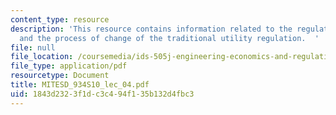 ```yaml
---
content_type: resource
description: 'This resource contains information related to the regulatory function
  and the process of change of the traditional utility regulation.  '
file: null
file_location: /coursemedia/ids-505j-engineering-economics-and-regulation-of-the-electric-power-sector-spring-2010/1843d2323f1dc3c494f135b132d4fbc3_MITESD_934S10_lec_04.pdf
file_type: application/pdf
resourcetype: Document
title: MITESD_934S10_lec_04.pdf
uid: 1843d232-3f1d-c3c4-94f1-35b132d4fbc3
---
```

